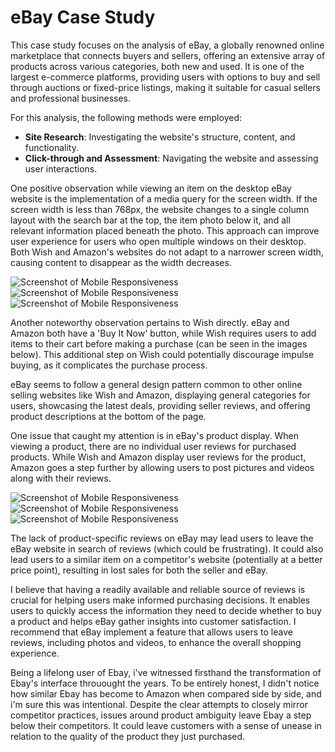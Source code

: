 # eBay Case Study

This case study focuses on the analysis of eBay, a globally renowned online marketplace that connects buyers and sellers, offering an extensive array of products across various categories, both new and used. It is one of the largest e-commerce platforms, providing users with options to buy and sell through auctions or fixed-price listings, making it suitable for casual sellers and professional businesses.

For this analysis, the following methods were employed:

- **Site Research**: Investigating the website's structure, content, and functionality.
- **Click-through and Assessment**: Navigating the website and assessing user interactions.

One positive observation while viewing an item on the desktop eBay website is the implementation of a media query for the screen width. If the screen width is less than 768px, the website changes to a single column layout with the search bar at the top, the item photo below it, and all relevant information placed beneath the photo. This approach can improve user experience for users who open multiple windows on their desktop. Both Wish and Amazon's websites do not adapt to a narrower screen width, causing content to disappear as the width decreases.

![Screenshot of Mobile Responsiveness](./assets/width1.png)
![Screenshot of Mobile Responsiveness](./assets/width2.png)
![Screenshot of Mobile Responsiveness](./assets/width3.png)

Another noteworthy observation pertains to Wish directly. eBay and Amazon both have a 'Buy It Now' button, while Wish requires users to add items to their cart before making a purchase (can be seen in the images below). This additional step on Wish could potentially discourage impulse buying, as it complicates the purchase process.

eBay seems to follow a general design pattern common to other online selling websites like Wish and Amazon, displaying general categories for users, showcasing the latest deals, providing seller reviews, and offering product descriptions at the bottom of the page.

One issue that caught my attention is in eBay's product display. When viewing a product, there are no individual user reviews for purchased products. While Wish and Amazon display user reviews for the product, Amazon goes a step further by allowing users to post pictures and videos along with their reviews.

![Screenshot of Mobile Responsiveness](./assets/review1.png)
![Screenshot of Mobile Responsiveness](./assets/review2.png)
![Screenshot of Mobile Responsiveness](./assets/review3.png)

The lack of product-specific reviews on eBay may lead users to leave the eBay website in search of reviews (which could be frustrating). It could also lead users to a similar item on a competitor's website (potentially at a better price point), resulting in lost sales for both the seller and eBay.

I believe that having a readily available and reliable source of reviews is crucial for helping users make informed purchasing decisions. It enables users to quickly access the information they need to decide whether to buy a product and helps eBay gather insights into customer satisfaction. I recommend that eBay implement a feature that allows users to leave reviews, including photos and videos, to enhance the overall shopping experience.

Being a lifelong user of Ebay, i've witnessed firsthand the transformation of Ebay's interface throuought the years. To be entirely honest, I didn't notice how similar Ebay has become to Amazon when compared side by side, and i'm sure this was intentional. Despite the clear attempts to closely mirror competitor practices, issues around product ambiguity leave Ebay a step below their competitors. It could leave customers with a sense of unease in relation to the quality of the product they just purchased.